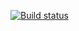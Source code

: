 [![Build status](https://ci.appveyor.com/api/projects/status/ry272s58tcxj3ifq/branch/main?svg=true)](https://ci.appveyor.com/project/Veragenp/postman-v1/branch/main)
